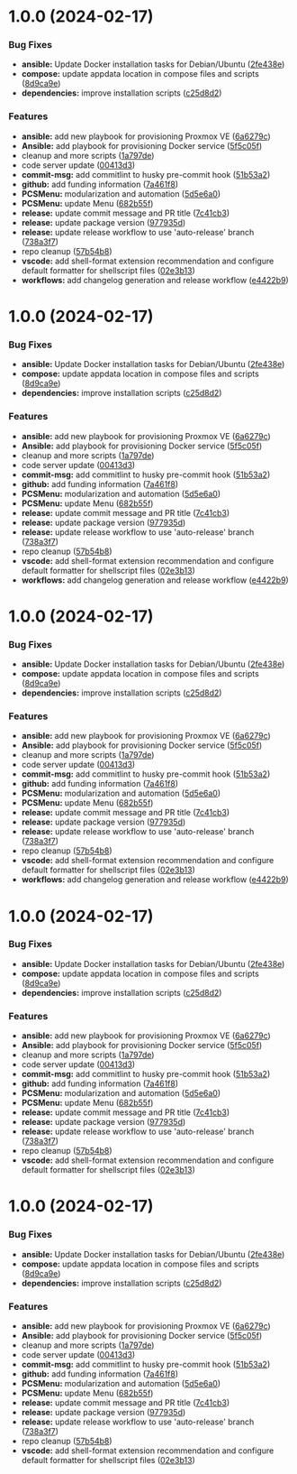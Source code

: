 # 1.0.0 (2024-02-17)


### Bug Fixes

* **ansible:** Update Docker installation tasks for Debian/Ubuntu ([2fe438e](https://github.com/NorkzYT/wolflith/commit/2fe438ec214abd79dad2d68136d4b9527fe6a86c))
* **compose:** update appdata location in compose files and scripts ([8d9ca9e](https://github.com/NorkzYT/wolflith/commit/8d9ca9e955fd1e8a02b06819824c6ef2fde5f18d))
* **dependencies:** improve installation scripts ([c25d8d2](https://github.com/NorkzYT/wolflith/commit/c25d8d214eecc8d72147e8f14474dbf5d8174867))


### Features

* **ansible:** add new playbook for provisioning Proxmox VE ([6a6279c](https://github.com/NorkzYT/wolflith/commit/6a6279cfac899a625fb48a72a1e7dfacc67b14ae))
* **Ansible:** add playbook for provisioning Docker service ([5f5c05f](https://github.com/NorkzYT/wolflith/commit/5f5c05fb9bd3f7d4d2587fdbb81dcffa3a7c0832))
* cleanup and more scripts ([1a797de](https://github.com/NorkzYT/wolflith/commit/1a797de8d7f8cf5a2fd3081d93405d591b3add85))
* code server update ([00413d3](https://github.com/NorkzYT/wolflith/commit/00413d359d59a305d0cd74b12a5ab7f771295611))
* **commit-msg:** add commitlint to husky pre-commit hook ([51b53a2](https://github.com/NorkzYT/wolflith/commit/51b53a29d699000d0d7ab696bf41f04155f38ad5))
* **github:** add funding information ([7a461f8](https://github.com/NorkzYT/wolflith/commit/7a461f8f664a36064449435cbe33b00d2db00074))
* **PCSMenu:** modularization and automation ([5d5e6a0](https://github.com/NorkzYT/wolflith/commit/5d5e6a0d821505e5343d9750d1656cf053b69dc8))
* **PCSMenu:** update Menu ([682b55f](https://github.com/NorkzYT/wolflith/commit/682b55fc8705e0f73230a4a490c546a077bb1bdc))
* **release:** update commit message and PR title ([7c41cb3](https://github.com/NorkzYT/wolflith/commit/7c41cb3f7440012dc8f598362f7b9041c3055cce))
* **release:** update package version ([977935d](https://github.com/NorkzYT/wolflith/commit/977935d1d485476d4528c67ee331a58e1bcddf06))
* **release:** update release workflow to use 'auto-release' branch ([738a3f7](https://github.com/NorkzYT/wolflith/commit/738a3f7c21e317d6d51ab247dbc65e2b0513bf19))
* repo cleanup ([57b54b8](https://github.com/NorkzYT/wolflith/commit/57b54b82109873f244c2ae9897fa80ece0da911d))
* **vscode:** add shell-format extension recommendation and configure default formatter for shellscript files ([02e3b13](https://github.com/NorkzYT/wolflith/commit/02e3b13f5a97b1d139d1f0994c996e8cc26f3654))
* **workflows:** add changelog generation and release workflow ([e4422b9](https://github.com/NorkzYT/wolflith/commit/e4422b933484f38ba5bbaeac752dd442cb4b045b))

# 1.0.0 (2024-02-17)


### Bug Fixes

* **ansible:** Update Docker installation tasks for Debian/Ubuntu ([2fe438e](https://github.com/NorkzYT/wolflith/commit/2fe438ec214abd79dad2d68136d4b9527fe6a86c))
* **compose:** update appdata location in compose files and scripts ([8d9ca9e](https://github.com/NorkzYT/wolflith/commit/8d9ca9e955fd1e8a02b06819824c6ef2fde5f18d))
* **dependencies:** improve installation scripts ([c25d8d2](https://github.com/NorkzYT/wolflith/commit/c25d8d214eecc8d72147e8f14474dbf5d8174867))


### Features

* **ansible:** add new playbook for provisioning Proxmox VE ([6a6279c](https://github.com/NorkzYT/wolflith/commit/6a6279cfac899a625fb48a72a1e7dfacc67b14ae))
* **Ansible:** add playbook for provisioning Docker service ([5f5c05f](https://github.com/NorkzYT/wolflith/commit/5f5c05fb9bd3f7d4d2587fdbb81dcffa3a7c0832))
* cleanup and more scripts ([1a797de](https://github.com/NorkzYT/wolflith/commit/1a797de8d7f8cf5a2fd3081d93405d591b3add85))
* code server update ([00413d3](https://github.com/NorkzYT/wolflith/commit/00413d359d59a305d0cd74b12a5ab7f771295611))
* **commit-msg:** add commitlint to husky pre-commit hook ([51b53a2](https://github.com/NorkzYT/wolflith/commit/51b53a29d699000d0d7ab696bf41f04155f38ad5))
* **github:** add funding information ([7a461f8](https://github.com/NorkzYT/wolflith/commit/7a461f8f664a36064449435cbe33b00d2db00074))
* **PCSMenu:** modularization and automation ([5d5e6a0](https://github.com/NorkzYT/wolflith/commit/5d5e6a0d821505e5343d9750d1656cf053b69dc8))
* **PCSMenu:** update Menu ([682b55f](https://github.com/NorkzYT/wolflith/commit/682b55fc8705e0f73230a4a490c546a077bb1bdc))
* **release:** update commit message and PR title ([7c41cb3](https://github.com/NorkzYT/wolflith/commit/7c41cb3f7440012dc8f598362f7b9041c3055cce))
* **release:** update package version ([977935d](https://github.com/NorkzYT/wolflith/commit/977935d1d485476d4528c67ee331a58e1bcddf06))
* **release:** update release workflow to use 'auto-release' branch ([738a3f7](https://github.com/NorkzYT/wolflith/commit/738a3f7c21e317d6d51ab247dbc65e2b0513bf19))
* repo cleanup ([57b54b8](https://github.com/NorkzYT/wolflith/commit/57b54b82109873f244c2ae9897fa80ece0da911d))
* **vscode:** add shell-format extension recommendation and configure default formatter for shellscript files ([02e3b13](https://github.com/NorkzYT/wolflith/commit/02e3b13f5a97b1d139d1f0994c996e8cc26f3654))
* **workflows:** add changelog generation and release workflow ([e4422b9](https://github.com/NorkzYT/wolflith/commit/e4422b933484f38ba5bbaeac752dd442cb4b045b))

# 1.0.0 (2024-02-17)


### Bug Fixes

* **ansible:** Update Docker installation tasks for Debian/Ubuntu ([2fe438e](https://github.com/NorkzYT/wolflith/commit/2fe438ec214abd79dad2d68136d4b9527fe6a86c))
* **compose:** update appdata location in compose files and scripts ([8d9ca9e](https://github.com/NorkzYT/wolflith/commit/8d9ca9e955fd1e8a02b06819824c6ef2fde5f18d))
* **dependencies:** improve installation scripts ([c25d8d2](https://github.com/NorkzYT/wolflith/commit/c25d8d214eecc8d72147e8f14474dbf5d8174867))


### Features

* **ansible:** add new playbook for provisioning Proxmox VE ([6a6279c](https://github.com/NorkzYT/wolflith/commit/6a6279cfac899a625fb48a72a1e7dfacc67b14ae))
* **Ansible:** add playbook for provisioning Docker service ([5f5c05f](https://github.com/NorkzYT/wolflith/commit/5f5c05fb9bd3f7d4d2587fdbb81dcffa3a7c0832))
* cleanup and more scripts ([1a797de](https://github.com/NorkzYT/wolflith/commit/1a797de8d7f8cf5a2fd3081d93405d591b3add85))
* code server update ([00413d3](https://github.com/NorkzYT/wolflith/commit/00413d359d59a305d0cd74b12a5ab7f771295611))
* **commit-msg:** add commitlint to husky pre-commit hook ([51b53a2](https://github.com/NorkzYT/wolflith/commit/51b53a29d699000d0d7ab696bf41f04155f38ad5))
* **github:** add funding information ([7a461f8](https://github.com/NorkzYT/wolflith/commit/7a461f8f664a36064449435cbe33b00d2db00074))
* **PCSMenu:** modularization and automation ([5d5e6a0](https://github.com/NorkzYT/wolflith/commit/5d5e6a0d821505e5343d9750d1656cf053b69dc8))
* **PCSMenu:** update Menu ([682b55f](https://github.com/NorkzYT/wolflith/commit/682b55fc8705e0f73230a4a490c546a077bb1bdc))
* **release:** update commit message and PR title ([7c41cb3](https://github.com/NorkzYT/wolflith/commit/7c41cb3f7440012dc8f598362f7b9041c3055cce))
* **release:** update package version ([977935d](https://github.com/NorkzYT/wolflith/commit/977935d1d485476d4528c67ee331a58e1bcddf06))
* **release:** update release workflow to use 'auto-release' branch ([738a3f7](https://github.com/NorkzYT/wolflith/commit/738a3f7c21e317d6d51ab247dbc65e2b0513bf19))
* repo cleanup ([57b54b8](https://github.com/NorkzYT/wolflith/commit/57b54b82109873f244c2ae9897fa80ece0da911d))
* **vscode:** add shell-format extension recommendation and configure default formatter for shellscript files ([02e3b13](https://github.com/NorkzYT/wolflith/commit/02e3b13f5a97b1d139d1f0994c996e8cc26f3654))
* **workflows:** add changelog generation and release workflow ([e4422b9](https://github.com/NorkzYT/wolflith/commit/e4422b933484f38ba5bbaeac752dd442cb4b045b))

# 1.0.0 (2024-02-17)


### Bug Fixes

* **ansible:** Update Docker installation tasks for Debian/Ubuntu ([2fe438e](https://github.com/NorkzYT/wolflith/commit/2fe438ec214abd79dad2d68136d4b9527fe6a86c))
* **compose:** update appdata location in compose files and scripts ([8d9ca9e](https://github.com/NorkzYT/wolflith/commit/8d9ca9e955fd1e8a02b06819824c6ef2fde5f18d))
* **dependencies:** improve installation scripts ([c25d8d2](https://github.com/NorkzYT/wolflith/commit/c25d8d214eecc8d72147e8f14474dbf5d8174867))


### Features

* **ansible:** add new playbook for provisioning Proxmox VE ([6a6279c](https://github.com/NorkzYT/wolflith/commit/6a6279cfac899a625fb48a72a1e7dfacc67b14ae))
* **Ansible:** add playbook for provisioning Docker service ([5f5c05f](https://github.com/NorkzYT/wolflith/commit/5f5c05fb9bd3f7d4d2587fdbb81dcffa3a7c0832))
* cleanup and more scripts ([1a797de](https://github.com/NorkzYT/wolflith/commit/1a797de8d7f8cf5a2fd3081d93405d591b3add85))
* code server update ([00413d3](https://github.com/NorkzYT/wolflith/commit/00413d359d59a305d0cd74b12a5ab7f771295611))
* **commit-msg:** add commitlint to husky pre-commit hook ([51b53a2](https://github.com/NorkzYT/wolflith/commit/51b53a29d699000d0d7ab696bf41f04155f38ad5))
* **github:** add funding information ([7a461f8](https://github.com/NorkzYT/wolflith/commit/7a461f8f664a36064449435cbe33b00d2db00074))
* **PCSMenu:** modularization and automation ([5d5e6a0](https://github.com/NorkzYT/wolflith/commit/5d5e6a0d821505e5343d9750d1656cf053b69dc8))
* **PCSMenu:** update Menu ([682b55f](https://github.com/NorkzYT/wolflith/commit/682b55fc8705e0f73230a4a490c546a077bb1bdc))
* **release:** update commit message and PR title ([7c41cb3](https://github.com/NorkzYT/wolflith/commit/7c41cb3f7440012dc8f598362f7b9041c3055cce))
* **release:** update package version ([977935d](https://github.com/NorkzYT/wolflith/commit/977935d1d485476d4528c67ee331a58e1bcddf06))
* **release:** update release workflow to use 'auto-release' branch ([738a3f7](https://github.com/NorkzYT/wolflith/commit/738a3f7c21e317d6d51ab247dbc65e2b0513bf19))
* repo cleanup ([57b54b8](https://github.com/NorkzYT/wolflith/commit/57b54b82109873f244c2ae9897fa80ece0da911d))
* **vscode:** add shell-format extension recommendation and configure default formatter for shellscript files ([02e3b13](https://github.com/NorkzYT/wolflith/commit/02e3b13f5a97b1d139d1f0994c996e8cc26f3654))

# 1.0.0 (2024-02-17)


### Bug Fixes

* **ansible:** Update Docker installation tasks for Debian/Ubuntu ([2fe438e](https://github.com/NorkzYT/wolflith/commit/2fe438ec214abd79dad2d68136d4b9527fe6a86c))
* **compose:** update appdata location in compose files and scripts ([8d9ca9e](https://github.com/NorkzYT/wolflith/commit/8d9ca9e955fd1e8a02b06819824c6ef2fde5f18d))
* **dependencies:** improve installation scripts ([c25d8d2](https://github.com/NorkzYT/wolflith/commit/c25d8d214eecc8d72147e8f14474dbf5d8174867))


### Features

* **ansible:** add new playbook for provisioning Proxmox VE ([6a6279c](https://github.com/NorkzYT/wolflith/commit/6a6279cfac899a625fb48a72a1e7dfacc67b14ae))
* **Ansible:** add playbook for provisioning Docker service ([5f5c05f](https://github.com/NorkzYT/wolflith/commit/5f5c05fb9bd3f7d4d2587fdbb81dcffa3a7c0832))
* cleanup and more scripts ([1a797de](https://github.com/NorkzYT/wolflith/commit/1a797de8d7f8cf5a2fd3081d93405d591b3add85))
* code server update ([00413d3](https://github.com/NorkzYT/wolflith/commit/00413d359d59a305d0cd74b12a5ab7f771295611))
* **commit-msg:** add commitlint to husky pre-commit hook ([51b53a2](https://github.com/NorkzYT/wolflith/commit/51b53a29d699000d0d7ab696bf41f04155f38ad5))
* **github:** add funding information ([7a461f8](https://github.com/NorkzYT/wolflith/commit/7a461f8f664a36064449435cbe33b00d2db00074))
* **PCSMenu:** modularization and automation ([5d5e6a0](https://github.com/NorkzYT/wolflith/commit/5d5e6a0d821505e5343d9750d1656cf053b69dc8))
* **PCSMenu:** update Menu ([682b55f](https://github.com/NorkzYT/wolflith/commit/682b55fc8705e0f73230a4a490c546a077bb1bdc))
* **release:** update commit message and PR title ([7c41cb3](https://github.com/NorkzYT/wolflith/commit/7c41cb3f7440012dc8f598362f7b9041c3055cce))
* **release:** update package version ([977935d](https://github.com/NorkzYT/wolflith/commit/977935d1d485476d4528c67ee331a58e1bcddf06))
* **release:** update release workflow to use 'auto-release' branch ([738a3f7](https://github.com/NorkzYT/wolflith/commit/738a3f7c21e317d6d51ab247dbc65e2b0513bf19))
* repo cleanup ([57b54b8](https://github.com/NorkzYT/wolflith/commit/57b54b82109873f244c2ae9897fa80ece0da911d))
* **vscode:** add shell-format extension recommendation and configure default formatter for shellscript files ([02e3b13](https://github.com/NorkzYT/wolflith/commit/02e3b13f5a97b1d139d1f0994c996e8cc26f3654))
